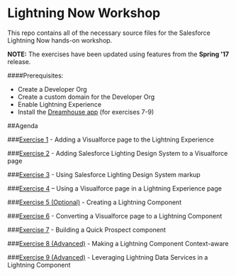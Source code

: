 # Lightning Now Workshop

This repo contains all of the necessary source files for the Salesforce Lightning Now hands-on workshop. 

**NOTE:** The exercises have been updated using features from the **Spring '17** release. 

####Prerequisites:
* Create a Developer Org
* Create a custom domain for the Developer Org
* Enable Lightning Experience
* Install the [Dreamhouse app](http://www.dreamhouseapp.io/installation/) (for exercises 7-9)

##Agenda

###[Exercise 1](https://github.com/garazi/LightningNowWorkshop-Dec-2016/tree/exercise-1) - Adding a Visualforce page to the Lightning Experience

###[Exercise 2](https://github.com/garazi/LightningNowWorkshop-Dec-2016/tree/exercise-2) - Adding Salesforce Lighting Design System to a Visualforce page

###[Exercise 3](https://github.com/garazi/LightningNowWorkshop-Dec-2016/tree/exercise-3) - Using Salesforce Lighting Design System markup

###[Exercise 4](https://github.com/garazi/LightningNowWorkshop-Dec-2016/tree/exercise-4) – Using a Visualforce page in a Lightning Experience page

###[Exercise 5 (Optional)](https://github.com/garazi/LightningNowWorkshop-Dec-2016/tree/exercise-5) - Creating a Lightning Component

###[Exercise 6](https://github.com/garazi/LightningNowWorkshop-Dec-2016/tree/exercise-6) - Converting a Visualforce page to a Lightning Component

###[Exercise 7](https://github.com/garazi/LightningNowWorkshop-Dec-2016/tree/exercise-7) - Building a Quick Prospect component

###[Exercise 8 (Advanced)](https://github.com/garazi/LightningNowWorkshop-Dec-2016/tree/exercise-8) - Making a Lightning Component Context-aware

###[Exercise 9 (Advanced)](https://github.com/garazi/LightningNowWorkshop-Dec-2016/tree/exercise-9) - Leveraging Lightning Data Services in a Lightning Component
